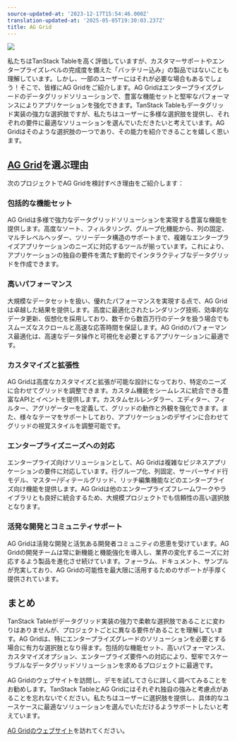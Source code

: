 ```yaml
---
source-updated-at: '2023-12-17T15:54:46.000Z'
translation-updated-at: '2025-05-05T19:30:03.237Z'
title: AG Grid
---
```

<p>
  <a href="https://ag-grid.com/react-data-grid/?utm_source=reacttable&utm_campaign=githubreacttable">
    <img src="https://blog.ag-grid.com/content/images/2021/02/new-logo-1.png" style={{ width:400 }} />
  </a>
</p>

私たちはTanStack Tableを高く評価していますが、カスタマーサポートやエンタープライズレベルの完成度を備えた「バッテリー込み」の製品ではないことも理解しています。しかし、一部のユーザーにはそれが必要な場合もあるでしょう！そこで、皆様にAG Gridをご紹介します。AG Gridはエンタープライズグレードのデータグリッドソリューションで、豊富な機能セットと堅牢なパフォーマンスによりアプリケーションを強化できます。TanStack Tableもデータグリッド実装の強力な選択肢ですが、私たちはユーザーに多様な選択肢を提供し、それぞれの要件に最適なソリューションを選んでいただきたいと考えています。AG Gridはそのような選択肢の一つであり、その能力を紹介できることを嬉しく思います。

## [AG Grid](https://ag-grid.com/react-data-grid/?utm_source=reacttable&utm_campaign=githubreacttable)を選ぶ理由

次のプロジェクトでAG Gridを検討すべき理由をご紹介します：

### 包括的な機能セット

AG Gridは多様で強力なデータグリッドソリューションを実現する豊富な機能を提供します。高度なソート、フィルタリング、グループ化機能から、列の固定、マルチレベルヘッダー、ツリーデータ構造のサポートまで、複雑なエンタープライズアプリケーションのニーズに対応するツールが揃っています。これにより、アプリケーションの独自の要件を満たす動的でインタラクティブなデータグリッドを作成できます。

### 高いパフォーマンス

大規模なデータセットを扱い、優れたパフォーマンスを実現する点で、AG Gridは卓越した結果を提供します。高度に最適化されたレンダリング技術、効率的なデータ更新、仮想化を採用しており、数千から数百万行のデータを扱う場合でもスムーズなスクロールと高速な応答時間を保証します。AG Gridのパフォーマンス最適化は、高速なデータ操作と可視化を必要とするアプリケーションに最適です。

### カスタマイズと拡張性

AG Gridは高度なカスタマイズと拡張が可能な設計になっており、特定のニーズに合わせてグリッドを調整できます。カスタム機能をシームレスに統合できる豊富なAPIとイベントを提供します。カスタムセルレンダラー、エディター、フィルター、アグリゲーターを定義して、グリッドの動作と外観を強化できます。また、様々なテーマをサポートしており、アプリケーションのデザインに合わせてグリッドの視覚スタイルを調整可能です。

### エンタープライズニーズへの対応

エンタープライズ向けソリューションとして、AG Gridは複雑なビジネスアプリケーションの要件に対応しています。行グループ化、列固定、サーバーサイド行モデル、マスター/ディテールグリッド、リッチ編集機能などのエンタープライズ向け機能を提供します。AG Gridは他のエンタープライズフレームワークやライブラリとも良好に統合するため、大規模プロジェクトでも信頼性の高い選択肢となります。

### 活発な開発とコミュニティサポート

AG Gridは活発な開発と活気ある開発者コミュニティの恩恵を受けています。AG Gridの開発チームは常に新機能と機能強化を導入し、業界の変化するニーズに対応するよう製品を進化させ続けています。フォーラム、ドキュメント、サンプルが充実しており、AG Gridの可能性を最大限に活用するためのサポートが手厚く提供されています。

## まとめ

TanStack Tableがデータグリッド実装の強力で柔軟な選択肢であることに変わりはありませんが、プロジェクトごとに異なる要件があることを理解しています。AG Gridは、特にエンタープライズグレードのソリューションを必要とする場合に有力な選択肢となり得ます。包括的な機能セット、高いパフォーマンス、カスタマイズオプション、エンタープライズ要件への対応により、堅牢でスケーラブルなデータグリッドソリューションを求めるプロジェクトに最適です。

AG Gridのウェブサイトを訪問し、デモを試してさらに詳しく調べてみることをお勧めします。TanStack TableとAG Gridにはそれぞれ独自の強みと考慮点があることを忘れないでください。私たちはユーザーに選択肢を提供し、具体的なユースケースに最適なソリューションを選んでいただけるようサポートしたいと考えています。

[AG Gridのウェブサイト](https://www.ag-grid.com)を訪れてください。
